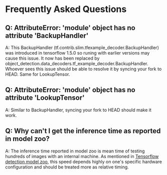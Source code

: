 # Frequently Asked Questions

## Q: AttributeError: 'module' object has no attribute 'BackupHandler'
A: This BackupHandler (tf.contrib.slim.tfexample_decoder.BackupHandler) was
introduced in tensorflow 1.5.0 so runing with earlier versions may cause this
issue. It now has been replaced by
object_detection.data_decoders.tf_example_decoder.BackupHandler. Whoever sees
this issue should be able to resolve it by syncing your fork to HEAD.
Same for LookupTensor.

## Q: AttributeError: 'module' object has no attribute 'LookupTensor'
A: Similar to BackupHandler, syncing your fork to HEAD should make it work.

## Q: Why can't I get the inference time as reported in model zoo?
A: The inference time reported in model zoo is mean time of testing hundreds of
images with an internal machine. As mentioned in
[Tensorflow detection model zoo](detection_model_zoo.md), this speed depends
highly on one's specific hardware configuration and should be treated more as
relative timing.
